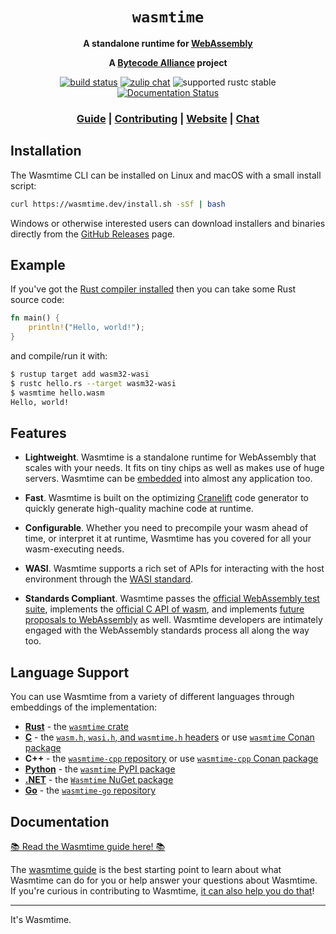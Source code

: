<div align="center">
  <h1><code>wasmtime</code></h1>

  <p>
    <strong>A standalone runtime for
    <a href="https://webassembly.org/">WebAssembly</a></strong>
  </p>

  <strong>A <a href="https://bytecodealliance.org/">Bytecode Alliance</a> project</strong>

  <p>
    <a href="https://github.com/bytecodealliance/wasmtime/actions?query=workflow%3ACI"><img src="https://github.com/bytecodealliance/wasmtime/workflows/CI/badge.svg" alt="build status" /></a>
    <a href="https://bytecodealliance.zulipchat.com/#narrow/stream/217126-wasmtime"><img src="https://img.shields.io/badge/zulip-join_chat-brightgreen.svg" alt="zulip chat" /></a>
    <img src="https://img.shields.io/badge/rustc-stable+-green.svg" alt="supported rustc stable" />
    <a href="https://docs.rs/wasmtime"><img src="https://docs.rs/wasmtime/badge.svg" alt="Documentation Status" /></a>
  </p>

  <h3>
    <a href="https://bytecodealliance.github.io/wasmtime/">Guide</a>
    <span> | </span>
    <a href="https://bytecodealliance.github.io/wasmtime/contributing.html">Contributing</a>
    <span> | </span>
    <a href="https://wasmtime.dev/">Website</a>
    <span> | </span>
    <a href="https://bytecodealliance.zulipchat.com/#narrow/stream/217126-wasmtime">Chat</a>
  </h3>
</div>

## Installation

The Wasmtime CLI can be installed on Linux and macOS with a small install
script:

```sh
curl https://wasmtime.dev/install.sh -sSf | bash
```

Windows or otherwise interested users can download installers and
binaries directly from the [GitHub
Releases](https://github.com/bytecodealliance/wasmtime/releases) page.

## Example

If you've got the [Rust compiler
installed](https://www.rust-lang.org/tools/install) then you can take some Rust
source code:

```rust
fn main() {
    println!("Hello, world!");
}
```

and compile/run it with:

```sh
$ rustup target add wasm32-wasi
$ rustc hello.rs --target wasm32-wasi
$ wasmtime hello.wasm
Hello, world!
```

## Features

* **Lightweight**. Wasmtime is a standalone runtime for WebAssembly that scales
  with your needs. It fits on tiny chips as well as makes use of huge servers.
  Wasmtime can be [embedded] into almost any application too.

* **Fast**. Wasmtime is built on the optimizing [Cranelift] code generator to
  quickly generate high-quality machine code at runtime.

* **Configurable**. Whether you need to precompile your wasm ahead of time,
  or interpret it at runtime, Wasmtime has you covered for all your
  wasm-executing needs.

* **WASI**. Wasmtime supports a rich set of APIs for interacting with the host
  environment through the [WASI standard](https://wasi.dev).

* **Standards Compliant**. Wasmtime passes the [official WebAssembly test
  suite](https://github.com/WebAssembly/testsuite), implements the [official C
  API of wasm](https://github.com/WebAssembly/wasm-c-api), and implements
  [future proposals to WebAssembly](https://github.com/WebAssembly/proposals) as
  well. Wasmtime developers are intimately engaged with the WebAssembly
  standards process all along the way too.

[Cranelift]: https://github.com/bytecodealliance/wasmtime/blob/main/cranelift/README.md
[embedded]: https://bytecodealliance.github.io/wasmtime/lang.html

## Language Support

You can use Wasmtime from a variety of different languages through embeddings of
the implementation:

* **[Rust]** - the [`wasmtime` crate]
* **[C]** - the [`wasm.h`, `wasi.h`, and `wasmtime.h` headers][c-headers] or use [`wasmtime` Conan package]
* **C++** - the [`wasmtime-cpp` repository][wasmtime-cpp] or use [`wasmtime-cpp` Conan package]
* **[Python]** - the [`wasmtime` PyPI package]
* **[.NET]** - the [`Wasmtime` NuGet package]
* **[Go]** - the [`wasmtime-go` repository]

[Rust]: https://bytecodealliance.github.io/wasmtime/lang-rust.html
[C]: https://bytecodealliance.github.io/wasmtime/examples-c-embed.html
[`wasmtime` crate]: https://crates.io/crates/wasmtime
[c-headers]: https://bytecodealliance.github.io/wasmtime/c-api/
[Python]: https://bytecodealliance.github.io/wasmtime/lang-python.html
[`wasmtime` PyPI package]: https://pypi.org/project/wasmtime/
[.NET]: https://bytecodealliance.github.io/wasmtime/lang-dotnet.html
[`Wasmtime` NuGet package]: https://www.nuget.org/packages/Wasmtime
[Go]: https://bytecodealliance.github.io/wasmtime/lang-go.html
[`wasmtime-go` repository]: https://pkg.go.dev/github.com/bytecodealliance/wasmtime-go
[wasmtime-cpp]: https://github.com/bytecodealliance/wasmtime-cpp
[`wasmtime` Conan package]: https://conan.io/center/wasmtime
[`wasmtime-cpp` Conan package]: https://conan.io/center/wasmtime-cpp

## Documentation

[📚 Read the Wasmtime guide here! 📚][guide]

The [wasmtime guide][guide] is the best starting point to learn about what
Wasmtime can do for you or help answer your questions about Wasmtime. If you're
curious in contributing to Wasmtime, [it can also help you do
that][contributing]!

[contributing]: https://bytecodealliance.github.io/wasmtime/contributing.html
[guide]: https://bytecodealliance.github.io/wasmtime

---

It's Wasmtime.
